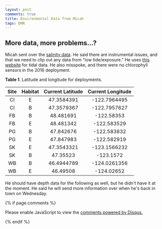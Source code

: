 ```yaml
---
layout: post
comments: true
title: Environmental Data from Micah
tags: DNR
---
```


## More data, more problems...?

Micah sent over the [salinity data](https://github.com/RobertsLab/project-oyster-oa/blob/master/data/DNR/2017-11-25-Calculated-Salinity-Output-from-Micah.xlsx). He said there are instrumental issues, and that we need to clip out any data from "low tide/exposure." He uses [this website](http://tbone.biol.sc.edu/tide/) for tidal data. He also misspoke, and there were no chlorophyll sensors in the 2016 deployment.

**Table 1**. Latitude and longitude for deployments.

| **Site** | **Habitat** | **Current Latitude** | **Current Longitude** |
|:--------:|:-----------:|:--------------------:|:---------------------:|
|    CI    |      E      |      47.3584391      |      -122.7964495     |
|    CI    |      B      |      47.3579367      |      -122.7957627     |
|    FB    |      B      |       48.481691      |       -122.58353      |
|    FB    |      E      |       48.481342      |      -122.583529      |
|    PG    |      B      |       47.842676      |      -122.583832      |
|    PG    |      E      |       47.847983      |      -122.582919      |
|    SK    |      E      |      47.3543321      |      -123.1566232     |
|    SK    |      B      |       47.35523       |       -123.1572       |
|    WB    |      B      |      46.4944789      |      -124.0261356     |
|    WB    |      E      |       46.49508       |       -124.02652      |

He should have depth data for the following as well, but he didn't have it at the moment. He said he will send more information over when he's back in town on Wednesday.

{% if page.comments %}

<div id="disqus_thread"></div>
<script>

/**
*  RECOMMENDED CONFIGURATION VARIABLES: EDIT AND UNCOMMENT THE SECTION BELOW TO INSERT DYNAMIC VALUES FROM YOUR PLATFORM OR CMS.
*  LEARN WHY DEFINING THESE VARIABLES IS IMPORTANT: https://disqus.com/admin/universalcode/#configuration-variables*/
/*
var disqus_config = function () {
this.page.url = PAGE_URL;  // Replace PAGE_URL with your page's canonical URL variable
this.page.identifier = PAGE_IDENTIFIER; // Replace PAGE_IDENTIFIER with your page's unique identifier variable
};
*/
(function() { // DON'T EDIT BELOW THIS LINE
var d = document, s = d.createElement('script');
s.src = 'https://the-responsible-grad-student.disqus.com/embed.js';
s.setAttribute('data-timestamp', +new Date());
(d.head || d.body).appendChild(s);
})();
</script>
<noscript>Please enable JavaScript to view the <a href="https://disqus.com/?ref_noscript">comments powered by Disqus.</a></noscript>

{% endif %}

<script id="dsq-count-scr" src="//the-responsible-grad-student.disqus.com/count.js" async></script>

